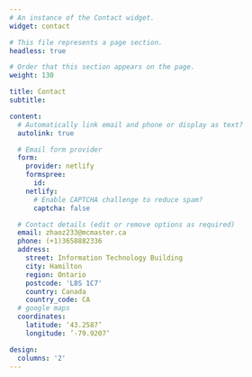 ```yaml
---
# An instance of the Contact widget.
widget: contact

# This file represents a page section.
headless: true

# Order that this section appears on the page.
weight: 130

title: Contact
subtitle:

content:
  # Automatically link email and phone or display as text?
  autolink: true

  # Email form provider
  form:
    provider: netlify
    formspree:
      id:
    netlify:
      # Enable CAPTCHA challenge to reduce spam?
      captcha: false

  # Contact details (edit or remove options as required)
  email: zhaoz233@mcmaster.ca
  phone: (+1)3658882336
  address:
    street: Information Technology Building
    city: Hamilton
    region: Ontario
    postcode: 'L8S 1C7'
    country: Canada
    country_code: CA
  # google maps
  coordinates: 
    latitude: ‘43.2587’
    longitude: ’-79.9207‘

design:
  columns: '2'
---
```

